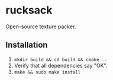 # rucksack

Open-source texture packer.

## Installation

1. `mkdir build && cd build && cmake ..`
2. Verify that all dependencies say "OK".
3. `make && sudo make install`
